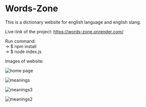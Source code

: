# Words-Zone
This is a dictionary website for english language and english slang.

Live-link of the project: https://words-zone.onrender.com/

Run command:<br>
-> $ npm install <br>-> $ node index.js


Images of website:

![home page](https://github.com/user-attachments/assets/b227f142-98fd-4a8e-9a48-e18d81f51895)

![meanings](https://github.com/user-attachments/assets/e382e81a-69a8-46de-9979-eed49222e741)

![meanings3](https://github.com/user-attachments/assets/84e72704-e93d-454f-b67b-9d4c6194a360)

![meanings2](https://github.com/user-attachments/assets/2876a1d6-69e7-452d-9e77-9200a6dc1472)
